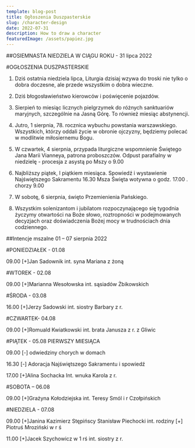 ```yaml
---
template: blog-post
title: Ogłoszenia Duszpasterskie
slug: /character-design
date: 2022-07-31
description: How to draw a character
featuredImage: /assets/papiez.jpg
---
```

      
##OSIEMNASTA NIEDZIELA W CIĄGU ROKU - 31 lipca 2022                                          

#OGŁOSZENIA DUSZPASTERSKIE

1. Dziś ostatnia niedziela lipca, Liturgia dzisiaj wzywa do troski nie tylko o dobra doczesne, ale przede wszystkim o dobra wieczne. 

2. Dziś błogosławieństwo kierowców i poświęcenie pojazdów.

3. Sierpień to miesiąc licznych pielgrzymek do różnych sanktuariów maryjnych, szczególnie na Jasną Górę. To również miesiąc abstynencji.

4. Jutro, 1 sierpnia, 78. rocznica wybuchu powstania warszawskiego. Wszystkich, którzy oddali życie w obronie ojczyzny, będziemy polecać w modlitwie miłosiernemu Bogu. 

5. W czwartek, 4 sierpnia, przypada liturgiczne wspomnienie Świętego Jana Marii Vianneya, patrona proboszczów. Odpust parafialny w niedzielę - procesja z asystą po Mszy o 9.00

6. Najbliższy piątek, I piątkiem miesiąca. Spowiedź i wystawienie Najświętszego Sakramentu 16.30 Msza Święta wotywna o godz. 17.00 . chorzy 9.00

7. W sobotę, 6 sierpnia,  święto Przemienienia Pańskiego. 

8. Wszystkim solenizantom i jubilatom rozpoczynającego się tygodnia życzymy otwartości na Boże słowo, roztropności w podejmowanych decyzjach oraz doświadczenia Bożej mocy w trudnościach dnia codziennego. 

##Intencje mszalne 01 – 07 sierpnia 2022

#PONIEDZIAŁEK -  01.08 

09.00 [+]Jan Sadownik int. syna Mariana z żoną 

#WTOREK  -  02.08

09.00 [+]Marianna Wesołowska int. sąsiadów Żbikowskich

#ŚRODA - 03.08

16.00 [+]Jerzy Sadowski int.  siostry Barbary z r.

#CZWARTEK-  04.08  

09.00 [+]Romuald Kwiatkowski int. brata Janusza z r. z Gliwic

#PIĄTEK  - 05.08     PIERWSZY MIESIĄCA

09.00 [-] odwiedziny chorych w domach 

16.30 [-]  Adoracja Najświętszego Sakramentu i spowiedź 

17.00 [+]Alina Sochacka Int. wnuka Karola z r.

#SOBOTA – 06.08

09.00 [+]Grażyna Kołodziejska int. Teresy Smól i r Czołpińskich

#NIEDZIELA - 07.08

09.00 [+]Janina Kazimierz Stępińscy Stanisław Piechocki int. rodziny
[+] Piotruś Mroziński w r ś

11.00 [+]Jacek Szychowicz w 1 rś int. siostry z r.